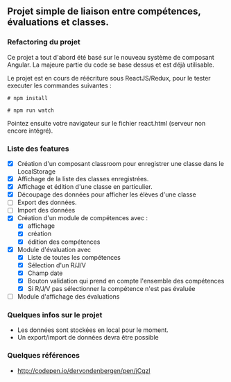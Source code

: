 
## Projet simple de liaison entre compétences, évaluations et classes.

### Refactoring du projet

Ce projet a tout d'abord été basé sur le nouveau système de composant Angular. La majeure partie du code se base dessus et est déjà utilisable.

Le projet est en cours de réécriture sous ReactJS/Redux, pour le tester executer les commandes suivantes :

```
# npm install 

# npm run watch
```

Pointez ensuite votre navigateur sur le fichier react.html (serveur non encore intégré).

### Liste des features 

- [x] Création d'un composant classroom pour enregistrer une classe dans le LocalStorage
- [x] Affichage de la liste des classes enregistrées.
- [x] Affichage et édition d'une classe en particulier.
- [x] Découpage des données pour afficher les élèves d'une classe
- [ ] Export des données.
- [ ] Import des données
- [x] Création d'un module de compétences avec :
  - [x] affichage
  - [x] création
  - [x] édition des compétences 
- [x] Module d'évaluation avec
  - [x] Liste de toutes les compétences
  - [x] Sélection d'un R/J/V
  - [x] Champ date
  - [x] Bouton validation qui prend en compte l'ensemble des compétences
  - [x] Si R/J/V pas sélectionner la compétence n'est pas évaluée
- [ ] Module d'affichage des évaluations

### Quelques infos sur le projet

* Les données sont stockées en local pour le moment. 
* Un export/import de données devra être possible


### Quelques références 

* http://codepen.io/dervondenbergen/pen/jCqzl
